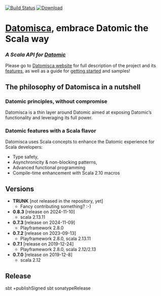 [![Build Status](https://travis-ci.org/dwhjames/datomisca.svg?branch=master)](https://travis-ci.org/dwhjames/datomisca) [![Download](https://api.bintray.com/packages/dwhjames/maven/datomisca/images/download.svg) ](https://bintray.com/dwhjames/maven/datomisca/_latestVersion)

# [Datomisca](https://dwhjames.github.io/datomisca), embrace Datomic the Scala way

### _A Scala API for [Datomic](http://www.datomic.com)_

Please go to [Datomisca website](https://dwhjames.github.io/datomisca) for full description of the project and its [features](https://dwhjames.github.io/datomisca/doc/features.html), as well as a guide for [getting started](https://dwhjames.github.io/datomisca/doc/getstarted.html) and samples!

## <a name="philosophy">The philosophy of Datomisca in a nutshell</a>

### <a name="philosophy-embrace">Datomic principles, without compromise</a>
Datomisca is a thin layer around Datomic aimed at exposing Datomic’s functionality and leveraging its full power.

### <a name="philosophy-enhance">Datomic features with a Scala flavor</a>

Datomisca uses Scala concepts to enhance the Datomic experience for Scala developers:

- Type safety, 
- Asynchronicity & non-blocking patterns, 
- Advanced functional programming
- Compile-time enhancement with Scala 2.10 macros

## Versions
* **TRUNK** [not released in the repository, yet]
    * Fancy contributing something? :-)
* **0.8.3** [release on 2024-11-10]
  * scala 2.13.11
* **0.7.3** [release on 2024-11-09]
  * Playframework 2.8.0
* **0.7.2** [release on 2023-09-13]
  * Playframework 2.8.0, scala 2.13.11   
* **0.7.1** [release on 2019-12-24]
    * Playframework 2.8.0, scala 2.12/2.13  
* **0.7.0** [release on 2019-12-8]
    * scala 2.12


## Release
sbt +publishSigned
sbt sonatypeRelease
